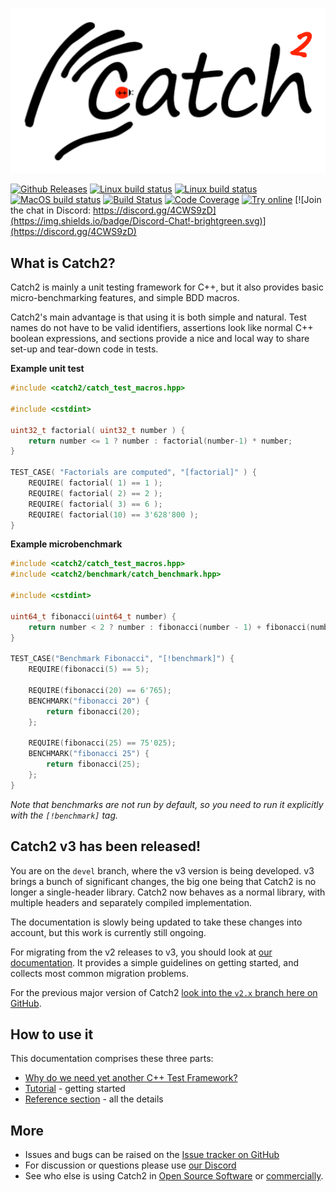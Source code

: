 <a id="top"></a>
![Catch2 logo](data/artwork/catch2-logo-small-with-background.png)

[![Github Releases](https://img.shields.io/github/release/catchorg/catch2.svg)](https://github.com/catchorg/catch2/releases)
[![Linux build status](https://github.com/catchorg/Catch2/actions/workflows/linux-simple-builds.yml/badge.svg)](https://github.com/catchorg/Catch2/actions/workflows/linux-simple-builds.yml)
[![Linux build status](https://github.com/catchorg/Catch2/actions/workflows/linux-other-builds.yml/badge.svg)](https://github.com/catchorg/Catch2/actions/workflows/linux-other-builds.yml)
[![MacOS build status](https://github.com/catchorg/Catch2/actions/workflows/mac-builds.yml/badge.svg)](https://github.com/catchorg/Catch2/actions/workflows/mac-builds.yml)
[![Build Status](https://ci.appveyor.com/api/projects/status/github/catchorg/Catch2?svg=true&branch=devel)](https://ci.appveyor.com/project/catchorg/catch2)
[![Code Coverage](https://codecov.io/gh/catchorg/Catch2/branch/devel/graph/badge.svg)](https://codecov.io/gh/catchorg/Catch2)
[![Try online](https://img.shields.io/badge/try-online-blue.svg)](https://godbolt.org/z/EdoY15q9G)
[![Join the chat in Discord: https://discord.gg/4CWS9zD](https://img.shields.io/badge/Discord-Chat!-brightgreen.svg)](https://discord.gg/4CWS9zD)


## What is Catch2?

Catch2 is mainly a unit testing framework for C++, but it also
provides basic micro-benchmarking features, and simple BDD macros.

Catch2's main advantage is that using it is both simple and natural.
Test names do not have to be valid identifiers, assertions look like
normal C++ boolean expressions, and sections provide a nice and local way
to share set-up and tear-down code in tests.

**Example unit test**
```cpp
#include <catch2/catch_test_macros.hpp>

#include <cstdint>

uint32_t factorial( uint32_t number ) {
    return number <= 1 ? number : factorial(number-1) * number;
}

TEST_CASE( "Factorials are computed", "[factorial]" ) {
    REQUIRE( factorial( 1) == 1 );
    REQUIRE( factorial( 2) == 2 );
    REQUIRE( factorial( 3) == 6 );
    REQUIRE( factorial(10) == 3'628'800 );
}
```

**Example microbenchmark**
```cpp
#include <catch2/catch_test_macros.hpp>
#include <catch2/benchmark/catch_benchmark.hpp>

#include <cstdint>

uint64_t fibonacci(uint64_t number) {
    return number < 2 ? number : fibonacci(number - 1) + fibonacci(number - 2);
}

TEST_CASE("Benchmark Fibonacci", "[!benchmark]") {
    REQUIRE(fibonacci(5) == 5);

    REQUIRE(fibonacci(20) == 6'765);
    BENCHMARK("fibonacci 20") {
        return fibonacci(20);
    };

    REQUIRE(fibonacci(25) == 75'025);
    BENCHMARK("fibonacci 25") {
        return fibonacci(25);
    };
}
```

_Note that benchmarks are not run by default, so you need to run it explicitly
with the `[!benchmark]` tag._


## Catch2 v3 has been released!

You are on the `devel` branch, where the v3 version is being developed.
v3 brings a bunch of significant changes, the big one being that Catch2
is no longer a single-header library. Catch2 now behaves as a normal
library, with multiple headers and separately compiled implementation.

The documentation is slowly being updated to take these changes into
account, but this work is currently still ongoing.

For migrating from the v2 releases to v3, you should look at [our
documentation](docs/migrate-v2-to-v3.md#top). It provides a simple
guidelines on getting started, and collects most common migration
problems.

For the previous major version of Catch2 [look into the `v2.x` branch
here on GitHub](https://github.com/catchorg/Catch2/tree/v2.x).


## How to use it
This documentation comprises these three parts:

* [Why do we need yet another C++ Test Framework?](docs/why-catch.md#top)
* [Tutorial](docs/tutorial.md#top) - getting started
* [Reference section](docs/Readme.md#top) - all the details


## More
* Issues and bugs can be raised on the [Issue tracker on GitHub](https://github.com/catchorg/Catch2/issues)
* For discussion or questions please use [our Discord](https://discord.gg/4CWS9zD)
* See who else is using Catch2 in [Open Source Software](docs/opensource-users.md#top)
or [commercially](docs/commercial-users.md#top).
